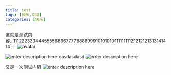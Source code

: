 ```yaml
---
title: test
tags: [快乐,幸福]
categories: [快乐]
---
```

这就是测试内容...11122233344455556666777788889991010101011111111121212121313141414==
![avatar](http://static.runoob.com/images/runoob-logo.png)

![enter description here](https://guokong.oss-cn-qingdao.aliyuncs.com/images/屏幕快照_2019-12-20_下午4.53.23_(2).png)
oasdasdasd
![enter description here](https://guokong.oss-cn-qingdao.aliyuncs.com/images/屏幕快照_2019-12-18_下午2.59.24_(2).png)

又是一次测试内容
![enter description here](https://guokong.oss-cn-qingdao.aliyuncs.com/images/屏幕快照_2019-12-26_下午7.44.22_(2).png)